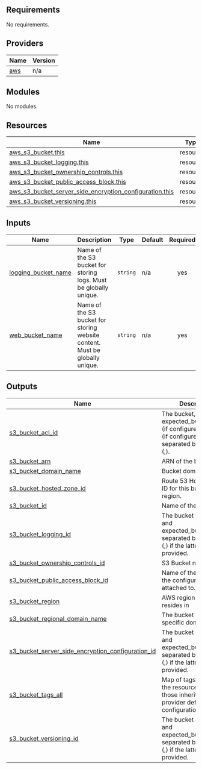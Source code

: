 <!-- BEGIN_TF_DOCS -->
## Requirements

No requirements.

## Providers

| Name | Version |
|------|---------|
| <a name="provider_aws"></a> [aws](#provider\_aws) | n/a |

## Modules

No modules.

## Resources

| Name | Type |
|------|------|
| [aws_s3_bucket.this](https://registry.terraform.io/providers/hashicorp/aws/latest/docs/resources/s3_bucket) | resource |
| [aws_s3_bucket_logging.this](https://registry.terraform.io/providers/hashicorp/aws/latest/docs/resources/s3_bucket_logging) | resource |
| [aws_s3_bucket_ownership_controls.this](https://registry.terraform.io/providers/hashicorp/aws/latest/docs/resources/s3_bucket_ownership_controls) | resource |
| [aws_s3_bucket_public_access_block.this](https://registry.terraform.io/providers/hashicorp/aws/latest/docs/resources/s3_bucket_public_access_block) | resource |
| [aws_s3_bucket_server_side_encryption_configuration.this](https://registry.terraform.io/providers/hashicorp/aws/latest/docs/resources/s3_bucket_server_side_encryption_configuration) | resource |
| [aws_s3_bucket_versioning.this](https://registry.terraform.io/providers/hashicorp/aws/latest/docs/resources/s3_bucket_versioning) | resource |

## Inputs

| Name | Description | Type | Default | Required |
|------|-------------|------|---------|:--------:|
| <a name="input_logging_bucket_name"></a> [logging\_bucket\_name](#input\_logging\_bucket\_name) | Name of the S3 bucket for storing logs. Must be globally unique. | `string` | n/a | yes |
| <a name="input_web_bucket_name"></a> [web\_bucket\_name](#input\_web\_bucket\_name) | Name of the S3 bucket for storing website content. Must be globally unique. | `string` | n/a | yes |

## Outputs

| Name | Description |
|------|-------------|
| <a name="output_s3_bucket_acl_id"></a> [s3\_bucket\_acl\_id](#output\_s3\_bucket\_acl\_id) | The bucket, expected\_bucket\_owner (if configured), and acl (if configured) separated by commas (,). |
| <a name="output_s3_bucket_arn"></a> [s3\_bucket\_arn](#output\_s3\_bucket\_arn) | ARN of the bucket. |
| <a name="output_s3_bucket_domain_name"></a> [s3\_bucket\_domain\_name](#output\_s3\_bucket\_domain\_name) | Bucket domain name. |
| <a name="output_s3_bucket_hosted_zone_id"></a> [s3\_bucket\_hosted\_zone\_id](#output\_s3\_bucket\_hosted\_zone\_id) | Route 53 Hosted Zone ID for this bucket's region. |
| <a name="output_s3_bucket_id"></a> [s3\_bucket\_id](#output\_s3\_bucket\_id) | Name of the bucket |
| <a name="output_s3_bucket_logging_id"></a> [s3\_bucket\_logging\_id](#output\_s3\_bucket\_logging\_id) | The bucket or bucket and expected\_bucket\_owner separated by a comma (,) if the latter is provided. |
| <a name="output_s3_bucket_ownership_controls_id"></a> [s3\_bucket\_ownership\_controls\_id](#output\_s3\_bucket\_ownership\_controls\_id) | S3 Bucket name. |
| <a name="output_s3_bucket_public_access_block_id"></a> [s3\_bucket\_public\_access\_block\_id](#output\_s3\_bucket\_public\_access\_block\_id) | Name of the S3 bucket the configuration is attached to. |
| <a name="output_s3_bucket_region"></a> [s3\_bucket\_region](#output\_s3\_bucket\_region) | AWS region this bucket resides in |
| <a name="output_s3_bucket_regional_domain_name"></a> [s3\_bucket\_regional\_domain\_name](#output\_s3\_bucket\_regional\_domain\_name) | The bucket region-specific domain name. |
| <a name="output_s3_bucket_server_side_encryption_configuration_id"></a> [s3\_bucket\_server\_side\_encryption\_configuration\_id](#output\_s3\_bucket\_server\_side\_encryption\_configuration\_id) | The bucket or bucket and expected\_bucket\_owner separated by a comma (,) if the latter is provided. |
| <a name="output_s3_bucket_tags_all"></a> [s3\_bucket\_tags\_all](#output\_s3\_bucket\_tags\_all) | Map of tags assigned to the resource, including those inherited from the provider default\_tags configuration block. |
| <a name="output_s3_bucket_versioning_id"></a> [s3\_bucket\_versioning\_id](#output\_s3\_bucket\_versioning\_id) | The bucket or bucket and expected\_bucket\_owner separated by a comma (,) if the latter is provided. |
<!-- END_TF_DOCS -->